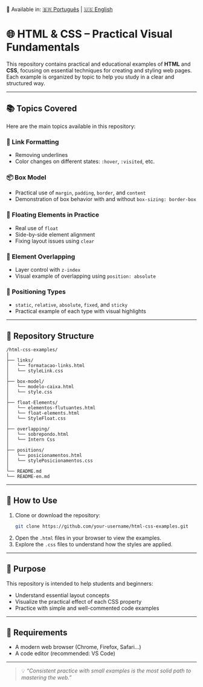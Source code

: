 🔄 Available in: [🇧🇷 Português](README.md) | [🇺🇸 English](README-en.md)

# 🌐 HTML & CSS – Practical Visual Fundamentals

This repository contains practical and educational examples of **HTML** and **CSS**, focusing on essential techniques for creating and styling web pages. Each example is organized by topic to help you study in a clear and structured way.

---

## 📚 Topics Covered

Here are the main topics available in this repository:

### 🔗 Link Formatting
- Removing underlines
- Color changes on different states: `:hover`, `:visited`, etc.

### 📦 Box Model
- Practical use of `margin`, `padding`, `border`, and `content`
- Demonstration of box behavior with and without `box-sizing: border-box`

### 🧱 Floating Elements in Practice
- Real use of `float`
- Side-by-side element alignment
- Fixing layout issues using `clear`

### 🧩 Element Overlapping
- Layer control with `z-index`
- Visual example of overlapping using `position: absolute`

### 📍 Positioning Types
- `static`, `relative`, `absolute`, `fixed`, and `sticky`
- Practical example of each type with visual highlights

---

## 📁 Repository Structure

```
/html-css-examples/
│
├── links/
│   └── formatacao-links.html
│   └── styleLink.css
│
├── box-model/
│   └── modelo-caixa.html
│   └── style.css
│
├── float-Elements/
│   └── elementos-flutuantes.html
│   └── float-elements.html
│   └── StyleFloat.css
│
├── overlapping/
│   └── sobrepondo.html
│   └── Intern Css
│
├── positions/
│   └── posicionamentos.html
│   └── stylePosicionamentos.css
│
└── README.md
└── README-en.md
```

---

## 🚀 How to Use

1. Clone or download the repository:
   ```bash
   git clone https://github.com/your-username/html-css-examples.git
   ```
2. Open the `.html` files in your browser to view the examples.
3. Explore the `.css` files to understand how the styles are applied.

---

## 🎯 Purpose

This repository is intended to help students and beginners:

- Understand essential layout concepts
- Visualize the practical effect of each CSS property
- Practice with simple and well-commented code examples

---

## 🧠 Requirements

- A modern web browser (Chrome, Firefox, Safari...)
- A code editor (recommended: VS Code)


---

> 💡 *“Consistent practice with small examples is the most solid path to mastering the web.”*
